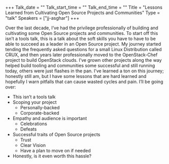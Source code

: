 +++
Talk_date = ""
Talk_start_time = ""
Talk_end_time = ""
Title = "Lessons Learned from Cultivating Open Source Projects and Communities"
Type = "talk"
Speakers = ["jj-asghar"]
+++

Over the last decade, I’ve had the privilege professionally of building and cultivating some Open Source projects and communities. To start off this isn’t a tools talk, this is a talk about the soft skills you have to have to be able to succeed as a leader in an Open Source project. My journey started tending the frequently asked questions for a small Linux Distribution called CRUX, and then years later professionally moved to the OpenStack-Chef project to build OpenStack clouds. I’ve grown other projects along the way helped build tooling and communities some successful and still running today, others were just flashes in the pan.  I’ve learned a ton on this journey; honestly still am, but I have some lessons that are hard learned and hopefully I warn pitfalls that can cause wasted cycles and pain.
I’ll be going over:

* This isn’t a tools talk
* Scoping your project
   * Personally-backed
   * Corporate-backed
* Empathy and audience is important
   * Celebrations
   * Defeats
* Successful traits of Open Source projects
   * Trust
   * Clear Vision
   * Have a plan to move on if needed
* Honestly, is it even worth this hassle?
